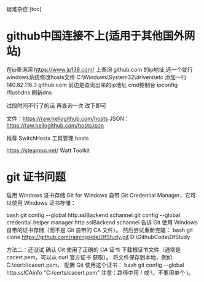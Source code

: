 疑难杂症
[toc]

# github中国连接不上(适用于其他国外网站)
在ip查询网 https://www.ip138.com/ 上查询 github.com 的ip地址,选一个就行
windows系统修改hosts文件 C:\Windows\System32\drivers\etc
添加一行 140.82.116.3 github.com 前边是查询出来的ip地址
cmd控制台 ipconfig /flushdns 刷新dns

过段时间不行了的话  再查询一次 改下即可

文件：https://raw.hellogithub.com/hosts
JSON：https://raw.hellogithub.com/hosts.json

推荐 SwitchHosts 工具管理 hosts


https://steampp.net/    Watt Toolkit

# git 证书问题
启用 Windows 证书存储
Git for Windows 自带 Git Credential Manager，它可以使用 Windows 证书存储：

bash
git config --global http.sslBackend schannel
git config --global credential.helper manager
http.sslBackend schannel 告诉 Git 使用 Windows 自带的证书存储（而不是 Git 自带的 CA 文件）。
然后尝试重新克隆：
bash
git clone https://github.com/rainingside/DfStudy.git D:\GithubCode\DfStudy

方法二：还没试
确认 Git 使用了正确的 CA 证书
下载根证书文件（通常是 cacert.pem，可以从 curl 官方证书 获取）。
将文件保存到本地，例如 C:\certs\cacert.pem。
配置 Git 使用这个证书：
bash
git config --global http.sslCAinfo "C:/certs/cacert.pem"
注意：路径中用 / 或 \\，不要用单个 \。